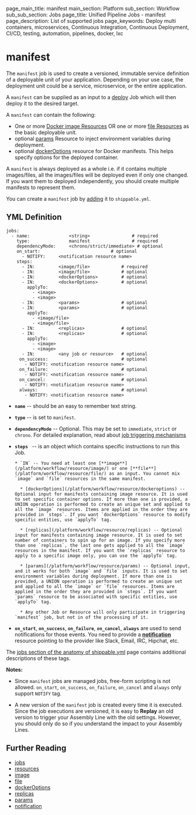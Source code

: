 page_main_title: manifest
main_section: Platform
sub_section: Workflow
sub_sub_section: Jobs
page_title: Unified Pipeline Jobs - manifest
page_description: List of supported jobs
page_keywords: Deploy multi containers, microservices, Continuous Integration, Continuous Deployment, CI/CD, testing, automation, pipelines, docker, lxc

# manifest

The `manifest` job is used to create a versioned, immutable service definition of a deployable unit of your application. Depending on your use case, the deployment unit could be a service, microservice, or the entire application.

A  `manifest` can be supplied as an input to a [deploy](/platform/workflow/job/deploy) Job which will then deploy it to the desired target.

A `manifest` can contain the following:

- One or more [Docker image Resources](/platform/workflow/resource/image) OR one or more [file Resources](/platform/workflow/resource/file) as the basic deployable unit.
- optional [params](/platform/workflow/resource/params) Resource to inject environment variables during deployment.
- optional [dockerOptions](/platform/workflow/resource/dockeroptions) resource for Docker manifests. This helps specify options for the deployed container.

A `manifest` is always deployed as a whole i.e. if it contains multiple images/files, all the images/files will be deployed even if only one changed. If you want them to deployed independently, you should create multiple manifests to represent them.

You can create a `manifest` job by [adding](/platform/tutorial/workflow/crud-job#adding) it to `shippable.yml`.

## YML Definition

```
jobs:
  - name: 			    <string>				# required
    type: 			    manifest				# required
    dependencyMode:     <chrono/strict/immediate> # optional
	on_start:				            # optional
	  - NOTIFY:     <notification resource name>
    steps:
      - IN: 		<image/file>			# required
      - IN: 		<image/file>			# optional
      - IN: 		<dockerOptions> 		# optional
      - IN: 		<dockerOptions> 		# optional
        applyTo:
          - <image>
          - <image>
      - IN: 		<params> 				# optional
      - IN: 		<params> 				# optional
        applyTo:
          - <image/file>
          - <image/file>
      - IN: 		<replicas> 				# optional
      - IN: 		<replicas> 				# optional
        applyTo:
          - <image>
          - <image>
      - IN: 		<any job or resource>  	# optional
	 on_success:							# optional
	   - NOTIFY: <notification resource name>
	 on_failure:							# optional
	   - NOTIFY: <notification resource name>
	 on_cancel:								# optional
	   - NOTIFY: <notification resource name>
	 always:								# optional
	   - NOTIFY: <notification resource name>
```

* **`name`** -- should be an easy to remember text string.

* **`type`** -- is set to `manifest`.

* **`dependencyMode`** -- Optional. This may be set to `immediate`, `strict` or `chrono`. For detailed explanation, read about [job triggering mechanisms](/platform/workflow/overview#trigger-modes)

* **`steps `** -- is an object which contains specific instructions to run this Job.

	  * `IN` -- You need at least one [**image**](/platform/workflow/resource/image/) or one [**file**](/platform/workflow/resource/file/) as an input. You cannot mix `image` and `file` resources in the same manifest.

		* [dockerOptions](/platform/workflow/resource/dockeroptions) -- Optional input for manifests containing image resource. It is used to set specific container options. If more than one is provided, a UNION operation is performed to create an unique set and applied to all the `image` resources. Items are applied in the order they are provided in `steps`. If you want `dockerOptions` resource to modify specific entities, use `applyTo` tag.

		* [replicas](/platform/workflow/resource/replicas) -- Optional input for manifests containing image resource. It is used to set number of containers to spin up for an image. If you specify more than one `replicas`, the last one gets applied to all the `image` resources in the manifest. If you want the `replicas` resource to apply to a specific image only, you can use the `applyTo` tag.

		* [params](/platform/workflow/resource/params) -- Optional input, and it works for both `image` and `file` inputs. It is used to set environment variables during deployment. If more than one is provided, a UNION operation is performed to create an unique set and applied to all the `image` or `file` resources. Items are applied in the order they are provided in `steps`. If you want `params` resource to be associated with specific entities, use `applyTo` tag.

		* Any other Job or Resource will only participate in triggering `manifest` job, but not in of the processing of it.

* **`on_start`**, **`on_success`**, **`on_failure`**, **`on_cancel`**, **`always`** are used to send notifications for those events. You need to provide a [**notification**](/platform/workflow/resource/notification) resource pointing to the provider like Slack, Email, IRC, Hipchat, etc.

The [jobs section of the anatomy of shippable.yml](/platform/tutorial/workflow/shippable-yml/#jobs) page contains additional descriptions of these tags.

**Notes:**

- Since `manifest` jobs are managed jobs, free-form scripting is not allowed. `on_start`, `on_success`, `on_failure`, `on_cancel` and `always` only support `NOTIFY` tag.

- A new version of the `manifest` job is created every time it is executed. Since the job executions are versioned, it is easy to **Replay** an old version to trigger your Assembly Line with the old settings. However, you should only do so if you understand the impact to your Assembly Lines.


## Further Reading
* [jobs](/platform/workflow/job/overview)
* [resources](/platform/workflow/resource/overview)
* [image](/platform/workflow/resource/image/)
* [file](/platform/workflow/resource/file/)
* [dockerOptions](/platform/workflow/resource/dockeroptions)
* [replicas](/platform/workflow/resource/replicas)
* [params](/platform/workflow/resource/params)
* [notification](/platform/workflow/resource/notification/)
